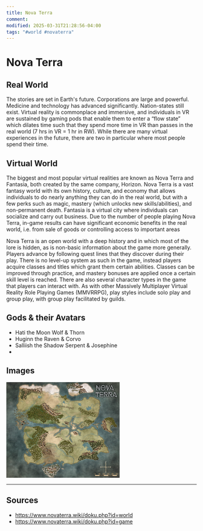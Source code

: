 ```yaml
---
title: Nova Terra
comment: 
modified: 2025-03-31T21:28:56-04:00
tags: "#world #novaterra"
---
```

# Nova Terra

## Real World

The stories are set in Earth's future. Corporations are large and powerful. Medicine and technology has advanced significantly. Nation-states still exist. Virtual reality is commonplace and immersive, and individuals in VR are sustained by gaming pods that enable them to enter a “flow state” which dilates time such that they spend more time in VR than passes in the real world (7 hrs in VR = 1 hr in RW). While there are many virtual experiences in the future, there are two in particular where most people spend their time.

## Virtual World

The biggest and most popular virtual realities are known as Nova Terra and Fantasia, both created by the same company, Horizon. Nova Terra is a vast fantasy world with its own history, culture, and economy that allows individuals to do nearly anything they can do in the real world, but with a few perks such as magic, mastery (which unlocks new skills/abilities), and non-permanent death. Fantasia is a virtual city where individuals can socialize and carry out business. Due to the number of people playing Nova Terra, in-game results can have significant economic benefits in the real world, i.e. from sale of goods or controlling access to important areas

Nova Terra is an open world with a deep history and in which most of the lore is hidden, as is non-basic information about the game more generally. Players advance by following quest lines that they discover during their play. There is no level-up system as such in the game, instead players acquire classes and titles which grant them certain abilities. Classes can be improved through practice, and mastery bonuses are applied once a certain skill level is reached. There are also several character types in the game that players can interact with. As with other Massively Multiplayer Virtual Reality Role Playing Games (MMVRRPG), play styles include solo play and group play, with group play facilitated by guilds.

## Gods & their Avatars

- Hati the Moon Wolf & Thorn
- Huginn the Raven & Corvo
- Salliish the Shadow Serpent & Josephine
-  

## Images

![](../../Attachments/NovaTerra_Map.png)

---
## Sources
- https://www.novaterra.wiki/doku.php?id=world
- https://www.novaterra.wiki/doku.php?id=game